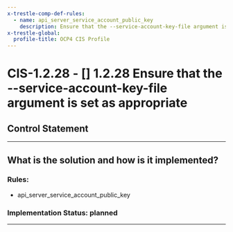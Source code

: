 ```yaml
---
x-trestle-comp-def-rules:
  - name: api_server_service_account_public_key
    description: Ensure that the --service-account-key-file argument is set as appropriate
x-trestle-global:
  profile-title: OCP4 CIS Profile
---
```


# CIS-1.2.28 - \[\] 1.2.28 Ensure that the --service-account-key-file argument is set as appropriate

## Control Statement

______________________________________________________________________

## What is the solution and how is it implemented?

<!-- For implementation status enter one of: implemented, partial, planned, alternative, not-applicable -->

<!-- Note that the list of rules under ### Rules: is read-only and changes will not be captured after assembly to JSON -->

<!-- Enter possible prose for implementation response at the control level here, after this comment -->

### Rules:

  - api_server_service_account_public_key

### Implementation Status: planned

______________________________________________________________________
